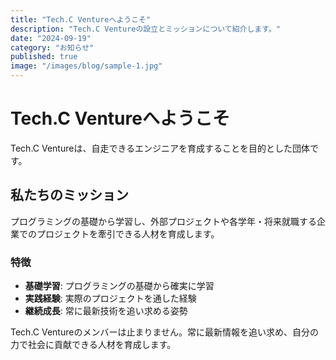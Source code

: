 ```yaml
---
title: "Tech.C Ventureへようこそ"
description: "Tech.C Ventureの設立とミッションについて紹介します。"
date: "2024-09-19"
category: "お知らせ"
published: true
image: "/images/blog/sample-1.jpg"
---
```


# Tech.C Ventureへようこそ

Tech.C Ventureは、自走できるエンジニアを育成することを目的とした団体です。

## 私たちのミッション

プログラミングの基礎から学習し、外部プロジェクトや各学年・将来就職する企業でのプロジェクトを牽引できる人材を育成します。

### 特徴

- **基礎学習**: プログラミングの基礎から確実に学習
- **実践経験**: 実際のプロジェクトを通した経験
- **継続成長**: 常に最新技術を追い求める姿勢

Tech.C Ventureのメンバーは止まりません。常に最新情報を追い求め、自分の力で社会に貢献できる人材を育成します。